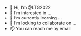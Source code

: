 - 👋 Hi, I’m @LTG2022
- 👀 I’m interested in ...
- 🌱 I’m currently learning ...
- 💞️ I’m looking to collaborate on ...
- 📫 You can reach me by email

<!---
LTG2022/LTG2022 is a ✨ special ✨ repository because its `README.md` (this file) appears on your GitHub profile.
You can click the Preview link to take a look at your changes.
--->
